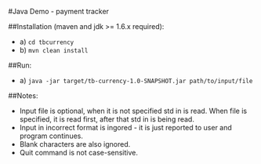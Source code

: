 #Java Demo - payment tracker

##Installation (maven and jdk >= 1.6.x required):
* a) `cd tbcurrency`
* b) `mvn clean install`

##Run:
* a) `java -jar target/tb-currency-1.0-SNAPSHOT.jar path/to/input/file`

##Notes:
* Input file is optional, when it is not specified std in is read. When file is specified, it is read first, after that std in is being read.
* Input in incorrect format is ingored - it is just reported to user and program continues.
* Blank characters are also ignored.
* Quit command is not case-sensitive.
